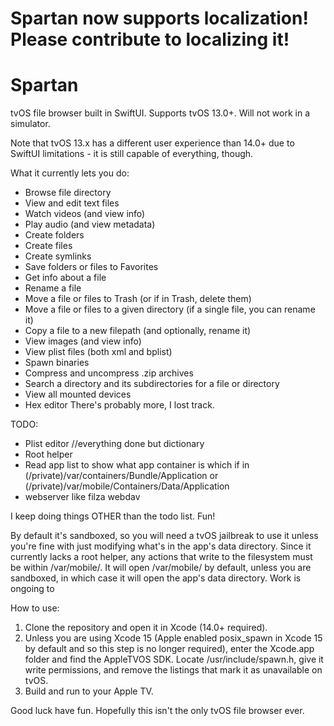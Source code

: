 # Spartan now supports localization! Please contribute to localizing it!

# Spartan
tvOS file browser built in SwiftUI. Supports tvOS 13.0+. Will not work in 
a simulator.

Note that tvOS 13.x has a different user experience than 14.0+ due to SwiftUI limitations - it is still capable of everything, though.

What it currently lets you do:

- Browse file directory
- View and edit text files
- Watch videos (and view info)
- Play audio (and view metadata)
- Create folders
- Create files
- Create symlinks
- Save folders or files to Favorites
- Get info about a file
- Rename a file
- Move a file or files to Trash (or if in Trash, delete them)
- Move a file or files to a given directory (if a single file, you can rename it)
- Copy a file to a new filepath (and optionally, rename it)
- View images (and view info)
- View plist files (both xml and bplist)
- Spawn binaries
- Compress and uncompress .zip archives
- Search a directory and its subdirectories for a file or directory
- View all mounted devices
- Hex editor
There's probably more, I lost track.

TODO:
- Plist editor //everything done but dictionary
- Root helper
- Read app list to show what app container is which if in (/private)/var/containers/Bundle/Application or (/private)/var/mobile/Containers/Data/Application
- webserver like filza webdav

I keep doing things OTHER than the todo list. Fun!

By default it's sandboxed, so you will need a tvOS jailbreak to use it unless you're fine with just modifying what's in the app's data directory. Since it currently lacks a root helper, any actions that write to the filesystem must be within /var/mobile/.
It will open /var/mobile/ by default, unless you are sandboxed, in which case it will open the app's data directory.
Work is ongoing to 

How to use:
1. Clone the repository and open it in Xcode (14.0+ required).
2. Unless you are using Xcode 15 (Apple enabled posix_spawn in Xcode 15 
by default and so this step is no longer required), enter the Xcode.app 
folder and find the AppleTVOS SDK. Locate 
/usr/include/spawn.h, give it write permissions, and remove the listings that mark it as unavailable on tvOS.
3. Build and run to your Apple TV.

Good luck have fun. Hopefully this isn't the only tvOS file browser ever.
